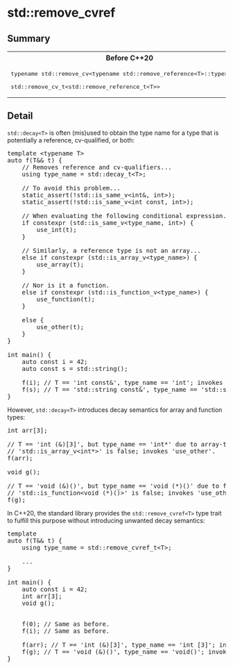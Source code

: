 std::remove_cvref
===================

Summary
-------

<table>
<tr>
<th>Before C++20</th>
<th>After C++20</th>
</tr>
<tr>
<td valign="top">

<pre lang="cpp">
typename std::remove_cv&lt;typename std::remove_reference&lt;T&gt;::type&gt;::type

std::remove_cv_t&lt;std::remove_reference_t&lt;T&gt;&gt;
</pre>
</td>
<td valign="top">

<pre lang="cpp">
typename std::remove_cvref&lt;T&gt;::type

std::remove_cvref_t&lt;T&gt;
</pre>
</td>
</tr>
</table>

Detail
------

`std::decay<T>` is often (mis)used to obtain the type name for a type that
is potentially a reference, cv-qualified, or both:

<pre lang="cpp">
template &lt;typename T&gt;
auto f(T&& t) {
    // Removes reference and cv-qualifiers...
    using type_name = std::decay_t&lt;T&gt;;

    // To avoid this problem...
    static_assert(!std::is_same_v&lt;int&, int&gt;);
    static_assert(!std::is_same_v&lt;int const, int&gt;);

    // When evaluating the following conditional expression.
    if constexpr (std::is_same_v&lt;type_name, int&gt;) {
        use_int(t);
    }

    // Similarly, a reference type is not an array...
    else if constexpr (std::is_array_v&lt;type_name&gt;) {
        use_array(t);
    }

    // Nor is it a function.
    else if constexpr (std::is_function_v&lt;type_name&gt;) {
        use_function(t);
    }

    else {
        use_other(t);
    }
}

int main() {
    auto const i = 42;
    auto const s = std::string();

    f(i); // T == 'int const&', type_name == 'int'; invokes 'use_int'.
    f(s); // T == 'std::string const&', type_name == 'std::string'; invokes 'use_other'.
}
</pre>

However, `std::decay<T>` introduces decay semantics for array and
function types:

<pre lang="cpp">
int arr[3];

// T == 'int (&)[3]', but type_name == 'int*' due to array-to-pointer decay.
// 'std::is_array_v&lt;int*&gt;' is false; invokes 'use_other'.
f(arr);

void g();

// T == 'void (&)()', but type_name == 'void (*)()' due to function-to-pointer decay.
// 'std::is_function&lt;void (*)()&gt;' is false; invokes 'use_other'.
f(g);
</pre>

In C++20, the standard library provides the `std::remove_cvref<T>`
type trait to fulfill this purpose without introducing unwanted
decay semantics:

<pre lang="cpp">
template <typename T>
auto f(T&& t) {
    using type_name = std::remove_cvref_t&lt;T&gt;;

    ...
}

int main() {
    auto const i = 42;
    int arr[3];
    void g();


    f(0); // Same as before.
    f(i); // Same as before.

    f(arr); // T == 'int (&)[3]', type_name == 'int [3]'; invokes 'use_array'.
    f(g); // T == 'void (&)()', type_name == 'void()'; invokes 'use_function'.
}
</pre>
